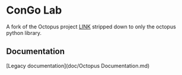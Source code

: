 # ConGo Lab

A fork of the Octopus project [LINK](https://github.com/richardingham/octopus) stripped down to only the octopus python library.

## Documentation

[Legacy documentation](doc/Octopus Documentation.md)
